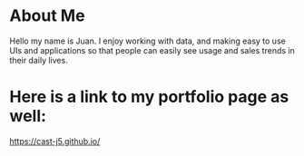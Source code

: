 
# **About Me**
Hello my name is Juan. I enjoy working with data, and making easy to use UIs and applications so that people can easily see usage and sales trends in their daily lives.



# Here is a link to my portfolio page as well:
https://cast-j5.github.io/


